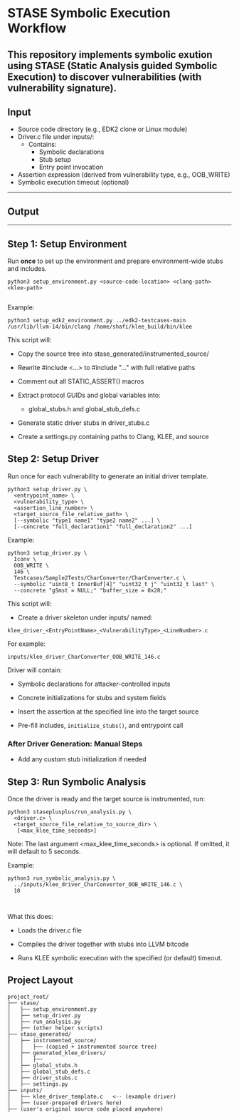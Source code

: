 # STASE Symbolic Execution Workflow

This repository implements symbolic exution using **STASE** (Static Analysis guided Symbolic Execution) to discover vulnerabilities (with vulnerability signature).
---

## Input

- Source code directory (e.g., EDK2 clone or Linux module)
- Driver.c file under inputs/:
  - Contains:
    - Symbolic declarations
    - Stub setup
    - Entry point invocation
- Assertion expression (derived from vulnerability type, e.g., OOB_WRITE)
- Symbolic execution timeout (optional)
---

## Output


---

## Step 1: Setup Environment

Run **once** to set up the environment and prepare environment-wide stubs and includes.

```
python3 setup_environment.py <source-code-location> <clang-path> <klee-path>


```
Example:
```
python3 setup_edk2_environment.py ../edk2-testcases-main /usr/lib/llvm-14/bin/clang /home/shafi/klee_build/bin/klee
```
This script will:

- Copy the source tree into stase_generated/instrumented_source/

- Rewrite #include <...> to #include "..." with full relative paths

- Comment out all STATIC_ASSERT() macros

- Extract protocol GUIDs and global variables into:
  - global_stubs.h and global_stub_defs.c

- Generate static driver stubs in driver_stubs.c

- Create a settings.py containing paths to Clang, KLEE, and source

## Step 2: Setup Driver
Run once for each vulnerability to generate an initial driver template.
```
python3 setup_driver.py \
  <entrypoint_name> \
  <vulnerability_type> \
  <assertion_line_number> \
  <target_source_file_relative_path> \
  [--symbolic "type1 name1" "type2 name2" ...] \
  [--concrete "full_declaration1" "full_declaration2" ...]

```
Example:
```
python3 setup_driver.py \
  Iconv \
  OOB_WRITE \
  146 \
  Testcases/Sample2Tests/CharConverter/CharConverter.c \
  --symbolic "uint8_t InnerBuf[4]" "uint32_t j" "uint32_t last" \
  --concrete "gSmst = NULL;" "buffer_size = 0x20;"

```
This script will:
- Create a driver skeleton under inputs/ named:
```
klee_driver_<EntryPointName>_<VulnerabilityType>_<LineNumber>.c

```
For example:
```
inputs/klee_driver_CharConverter_OOB_WRITE_146.c
```

Driver will contain:
- Symbolic declarations for attacker-controlled inputs
- Concrete initializations for stubs and system fields

- Insert the assertion at the specified line into the target source
- Pre-fill includes, `initialize_stubs()`, and entrypoint call

### After Driver Generation: Manual Steps
- Add any custom stub initialization if needed

## Step 3: Run Symbolic Analysis

Once the driver is ready and the target source is instrumented, run:

```
python3 staseplusplus/run_analysis.py \
  <driver.c> \
  <target_source_file_relative_to_source_dir> \
   [<max_klee_time_seconds>]

```
Note: The last argument <max_klee_time_seconds> is optional. If omitted, it will default to 5 seconds.

Example:
```
python3 run_symbolic_analysis.py \
  ../inputs/klee_driver_CharConverter_OOB_WRITE_146.c \
  10



```
What this does:

- Loads the driver.c file

- Compiles the driver together with stubs into LLVM bitcode

- Runs KLEE symbolic execution with the specified (or default) timeout.

##  Project Layout
```
project_root/
├── stase/
│   ├── setup_environment.py
│   ├── setup_driver.py
│   ├── run_analysis.py
│   ├── (other helper scripts)
├── stase_generated/
│   ├── instrumented_source/
│   │   ├── (copied + instrumented source tree)
│   ├── generated_klee_drivers/
│   │   ├── 
│   ├── global_stubs.h
│   ├── global_stub_defs.c
│   ├── driver_stubs.c
│   ├── settings.py
├── inputs/
│   ├── klee_driver_template.c   <-- (example driver)
│   ├── (user-prepared drivers here)
├── (user's original source code placed anywhere)

```